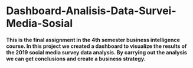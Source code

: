# Dashboard-Analisis-Data-Survei-Media-Sosial
**This is the final assignment in the 4th semester business intelligence course. In this project we created a dashboard to visualize the results of the 2019 social media survey data analysis. By carrying out the analysis we can get conclusions and create a business strategy.**
